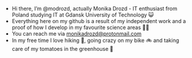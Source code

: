 - Hi there, I’m @modrozd, actually Monika Drozd - IT enthusiast from Poland studying IT at Gdansk University of Technology :smiley_cat:
- Everything here on my github is a result of my independent work and a proof of how I develop in my favourite science areas :ok_woman:
- You can reach me via monikadrozd@protonmail.com
- In my free time I love hiking :sunrise_over_mountains:, going crazy on my bike :bike: and taking care of my tomatoes in the greenhouse :tomato:
